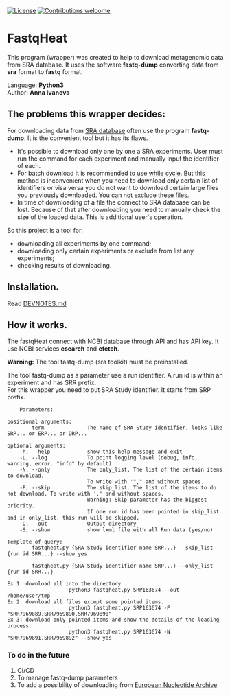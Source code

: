 [![License](https://img.shields.io/badge/License-Apache%202.0-blue.svg)](https://opensource.org/licenses/Apache-2.0)
[![Contributions welcome](https://img.shields.io/badge/contributions-welcome-orange.svg)](https://github.com/quantori/FastqHeat/blob/master/CODE_OF_CONDUCT.md)

# FastqHeat

This program (wrapper) was created to help to download metagenomic data from SRA database.
It uses the software **fastq-dump** converting data from **sra** format to **fastq** format. 

Language: **Python3**  
Author: **Anna Ivanova**  

## The problems this wrapper decides:

For downloading data from [SRA database](https://www.ncbi.nlm.nih.gov/sra/) often use the program **fastq-dump**. It is the convenient tool but it has its flaws.  

 - It's possible to download only one by one a SRA experiments. User must run the command for each experiment and manually input the identifier of each.
 - For batch download it is recommended to use [while cycle](https://bioinformaticsworkbook.org/dataAcquisition/fileTransfer/sra.html). But this method is inconvenient when you need to download only certain list of identifiers or visa versa you do not want to download certain large files you previously downloaded. You can not exclude these files.  
 - In time of downloading of a file the connect to SRA database can be lost. Because of that after downloading you need to manually check the size of the loaded data. This is additional user's operation.  

So this project is a tool for:

 - downloading all experiments by one command;
 - downloading only certain experiments or exclude from list any experiments;
 - checking results of downloading.

## Installation.
Read [DEVNOTES.md](https://github.com/quantori/FastqHeat/blob/master/DEVNOTES.md)

## How it works.
The fastqHeat connect with NCBI database through API and has API key. It use NCBI services **esearch** and **efetch**.

**Warning:** The tool fastq-dump (sra toolkit) must be preinstalled.   


The tool fastq-dump as a parameter use a run identifier. A run id is within an experiment and has SRR prefix.  
For this wrapper you need to put SRA Study identifier. It starts from SRP prefix.  


        Parameters:
    
    positional arguments:
            term              The name of SRA Study identifier, looks like SRP... or ERP... or DRP...

    optional arguments:
        -h, --help            show this help message and exit
        -L, --log             To point logging level (debug, info, warning, error. "info" by default)
        -N, --only            The only_list. The list of the certain items to download.
                              To write with '"," and without spaces.
        -P, --skip            The skip_list. The list of the items to do not download. To write with ',' and without spaces.
                              Warning: Skip parameter has the biggest priority.
                              If one run id has been pointed in skip_list and in only_list, this run will be skipped.
        -O, --out             Output directory
        -S, --show            show lxml file with all Run data (yes/no)
    
    Template of query:
            fastqheat.py {SRA Study identifier name SRP...} --skip_list {run id SRR...} --show yes 
            
            fastqheat.py {SRA Study identifier name SRP...} --only_list {run id SRR...} 
   
    Ex 1: download all into the directory
                        python3 fastqheat.py SRP163674 --out /home/user/tmp
    Ex 2: download all files except some pointed items.
                        python3 fastqheat.py SRP163674 -P "SRR7969889,SRR7969890,SRR7969890"
    Ex 3: download only pointed items and show the details of the loading process.
                        python3 fastqheat.py SRP163674 -N "SRR7969891,SRR7969892" --show yes
    
     
    
### To do in the future  

1. CI/CD
3. To manage fastq-dump parameters 
4. To add a possibility of downloading from [European Nucleotide Archive](https://www.ebi.ac.uk/ena/data/view/PRJEB21528)
  
